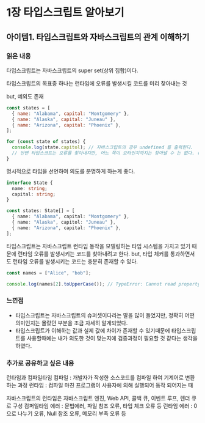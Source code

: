 # 1장 타입스크립트 알아보기

## 아이템1. 타입스크립트와 자바스크립트의 관계 이해하기

### 읽은 내용

타입스크립트는 자바스크립트의 super set(상위 집합)이다.

타입스크립트의 목표중 하나는 런타임에 오류를 발생시킬 코드를 미리 찾아내는 것

but, 예외도 존재

```js
const states = [
  { name: "Alabama", capital: "Montgomery" },
  { name: "Alaska", capital: "Juneau" },
  { name: "Arizona", capital: "Phoenix" },
];

for (const state of states) {
  console.log(state.capitol); // 자바스크립트의 경우 undefined 를 출력한다.
  // 반면 타입스크트는 오류를 찾아내지만, 어느 쪽이 오타인지까지는 찾아낼 수 는 없다. (capitol vs capital)
}
```

명시적으로 타입을 선언하여 의도를 분명하게 하는게 좋다.

```ts
interface State {
  name: string;
  capital: string;
}

const states: State[] = [
  { name: "Alabama", capital: "Montgomery" },
  { name: "Alaska", capitol: "Juneau" },
  { name: "Arizona", capital: "Phoenix" },
];
```

타입스크립트는 자바스크립트 런타임 동작을 모델링하는 타입 시스템을 가지고 있기 때문에 런타임 오류를 발생시키는 코드를 찾아내려고 한다.
but, 타입 체커를 통과하면서도 런타임 오류를 발생시키는 코드는 충분히 존재할 수 있다.

```ts
const names = ["Alice", "bob"];

console.log(names[2].toUpperCase()); // TypeError: Cannot read property 'toUpperCase' of undefined
```

### 느낀점

- 타입스크립트는 자바스크립트의 슈퍼셋이다라는 말을 많이 들었지만, 정확히 어떤 의미인지는 몰랐던 부분을 조금 자세히 알게되었다.
- 타입스크립트가 이해하는 값과 실제 값에 차이가 존재할 수 있기때문에 타입스크립트를 사용할때에는 내가 의도한 것이 맞는지에 검증과정이 필요할 것 같다는 생각을 하였다.

### 추가로 공유하고 싶은 내용

런타임과 컴파일타임
컴파일 : 개발자가 작성한 소스코드를 컴파일 하여 기계어로 변환하는 과정
런타임 : 컴파일 마친 프로그램이 사용자에 의해 실행되어 동작 되어지는 때

자바스크립트의 런타임은 자바스크립트 엔진, Web API, 콜백 큐, 이벤트 루프, 렌더 큐로 구성
컴퍼일타임 에러 : 문법에러, 파일 참조 오류, 타입 체크 오류 등
런타임 에러 : 0으로 나누기 오류, Null 참조 오류, 메모리 부족 오류 등
